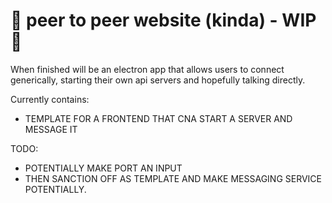 # 📶 peer to peer website (kinda) - WIP 🧱

When finished will be an electron app that allows users to connect generically, starting their own api servers and hopefully talking directly.

Currently contains:
- TEMPLATE FOR A FRONTEND THAT CNA START A SERVER AND MESSAGE IT

TODO: 
- POTENTIALLY MAKE PORT AN INPUT
- THEN SANCTION OFF AS TEMPLATE AND MAKE MESSAGING SERVICE POTENTIALLY.
